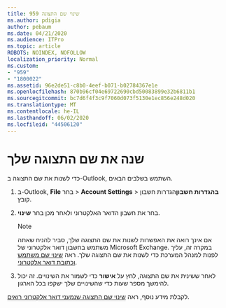 ```yaml
---
title: 959 שינוי שם התצוגה
ms.author: pdigia
author: pebaum
ms.date: 04/21/2020
ms.audience: ITPro
ms.topic: article
ROBOTS: NOINDEX, NOFOLLOW
localization_priority: Normal
ms.custom:
- "959"
- "1800022"
ms.assetid: 96e2de51-c8b0-4eef-b071-b02784367e1e
ms.openlocfilehash: 870b96cf04e69722690cbd50083899e32b6811b1
ms.sourcegitcommit: bc7d6f4f3c9f7060d073f5130e1ec856e248d020
ms.translationtype: MT
ms.contentlocale: he-IL
ms.lasthandoff: 06/02/2020
ms.locfileid: "44506120"
---
```

# <a name="change-your-display-name"></a>שנה את שם התצוגה שלך
  
כדי לשנות את שם התצוגה ב-Outlook, השתמש בשלבים הבאים.
  
1. ב-Outlook, **File** בחר \> **Account Settings** \> **בהגדרות חשבון**הגדרות חשבון קובץ.

2. בחר את חשבון הדואר האלקטרוני ולאחר מכן בחר **שינוי**.

    > [!NOTE]
    > אם אינך רואה את האפשרות לשנות את שם התצוגה שלך, סביר להניח שאתה משתמש בחשבון דואר אלקטרוני של Microsoft Exchange. במקרה זה, עליך לפנות למנהל המערכת כדי לשנות את שם התצוגה שלך. ראה [שינוי שם משתמש וכתובת דואר אלקטרוני](https://docs.microsoft.com/microsoft-365/admin/add-users/change-a-user-name-and-email-address).
  
3. לאחר ששינית את שם התצוגה, לחץ על **אישור** כדי לשמור את השינויים. זה יכול להימשך מספר שעות כדי שהשינויים שלך ישקפו בכל הארגון.

לקבלת מידע נוסף, ראה [שינוי שם התצוגה שנמעני דואר אלקטרוני רואים](https://support.office.com/article/2b53331a-ba2a-4803-88dc-ac9fe376c8a9.aspx).
  